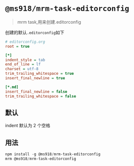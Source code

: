 # `@ms918/mrm-task-editorconfig`

> mrm task,用来创建.editorconfig

创建的默认`.editorconfig`如下

```ini
# editorconfig.org
root = true

[*]
indent_style = tab
end_of_line = lf
charset = utf-8
trim_trailing_whitespace = true
insert_final_newline = true

[*.md]
insert_final_newline = false
trim_trailing_whitespace = false

```

## 默认

indent 默认为 2 个空格

## 用法

```powershell
npm install -g @ms918/mrm-task-editorconfig
mrm @ms918/mrm-task-editorconfig
```
